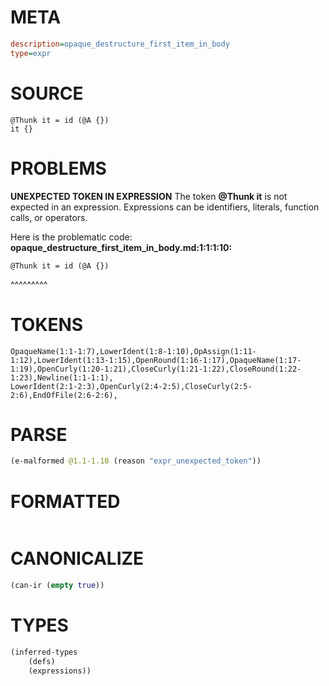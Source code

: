 # META
~~~ini
description=opaque_destructure_first_item_in_body
type=expr
~~~
# SOURCE
~~~roc
@Thunk it = id (@A {})
it {}
~~~
# PROBLEMS
**UNEXPECTED TOKEN IN EXPRESSION**
The token **@Thunk it** is not expected in an expression.
Expressions can be identifiers, literals, function calls, or operators.

Here is the problematic code:
**opaque_destructure_first_item_in_body.md:1:1:1:10:**
```roc
@Thunk it = id (@A {})
```
^^^^^^^^^


# TOKENS
~~~zig
OpaqueName(1:1-1:7),LowerIdent(1:8-1:10),OpAssign(1:11-1:12),LowerIdent(1:13-1:15),OpenRound(1:16-1:17),OpaqueName(1:17-1:19),OpenCurly(1:20-1:21),CloseCurly(1:21-1:22),CloseRound(1:22-1:23),Newline(1:1-1:1),
LowerIdent(2:1-2:3),OpenCurly(2:4-2:5),CloseCurly(2:5-2:6),EndOfFile(2:6-2:6),
~~~
# PARSE
~~~clojure
(e-malformed @1.1-1.10 (reason "expr_unexpected_token"))
~~~
# FORMATTED
~~~roc

~~~
# CANONICALIZE
~~~clojure
(can-ir (empty true))
~~~
# TYPES
~~~clojure
(inferred-types
	(defs)
	(expressions))
~~~
